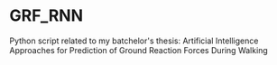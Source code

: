 # GRF_RNN
Python script related to my batchelor's thesis: Artificial Intelligence Approaches for Prediction of Ground Reaction Forces During Walking
